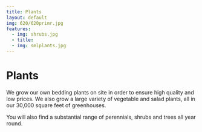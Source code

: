 ```yaml
---
title: Plants
layout: default
img: 620/620primr.jpg
features:
  - img: shrubs.jpg
  - title:  
  - img: smlplants.jpg
---
```


# Plants

We grow our own bedding plants on site in order to ensure high quality and low prices.
We also grow a large variety of vegetable and salad plants, all in our 30,000 square feet of greenhouses.

You will also find a substantial range of perennials, shrubs and trees all year round.